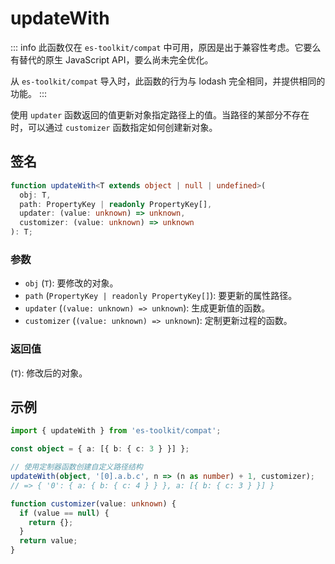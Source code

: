 # updateWith

::: info
此函数仅在 `es-toolkit/compat` 中可用，原因是出于兼容性考虑。它要么有替代的原生 JavaScript API，要么尚未完全优化。

从 `es-toolkit/compat` 导入时，此函数的行为与 lodash 完全相同，并提供相同的功能。
:::

使用 `updater` 函数返回的值更新对象指定路径上的值。当路径的某部分不存在时，可以通过 `customizer` 函数指定如何创建新对象。

## 签名

```typescript
function updateWith<T extends object | null | undefined>(
  obj: T,
  path: PropertyKey | readonly PropertyKey[],
  updater: (value: unknown) => unknown,
  customizer: (value: unknown) => unknown
): T;
```

### 参数

- `obj` (`T`): 要修改的对象。
- `path` (`PropertyKey | readonly PropertyKey[]`): 要更新的属性路径。
- `updater` (`(value: unknown) => unknown`): 生成更新值的函数。
- `customizer` (`(value: unknown) => unknown`): 定制更新过程的函数。

### 返回值

(`T`): 修改后的对象。

## 示例

```typescript
import { updateWith } from 'es-toolkit/compat';

const object = { a: [{ b: { c: 3 } }] };

// 使用定制器函数创建自定义路径结构
updateWith(object, '[0].a.b.c', n => (n as number) + 1, customizer);
// => { '0': { a: { b: { c: 4 } } }, a: [{ b: { c: 3 } }] }

function customizer(value: unknown) {
  if (value == null) {
    return {};
  }
  return value;
}
```
